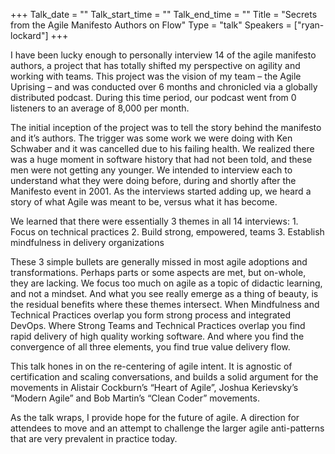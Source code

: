 +++
Talk_date = ""
Talk_start_time = ""
Talk_end_time = ""
Title = "Secrets from the Agile Manifesto Authors on Flow"
Type = "talk"
Speakers = ["ryan-lockard"]
+++

I have been lucky enough to personally interview 14 of the agile manifesto authors, a project that has totally shifted my perspective on agility and working with teams. This project was the vision of my team – the Agile Uprising – and was conducted over 6 months and chronicled via a globally distributed podcast. During this time period, our podcast went from 0 listeners to an average of 8,000 per month.

The initial inception of the project was to tell the story behind the manifesto and it’s authors. The trigger was some work we were doing with Ken Schwaber and it was cancelled due to his failing health. We realized there was a huge moment in software history that had not been told, and these men were not getting any younger. We intended to interview each to understand what they were doing before, during and shortly after the Manifesto event in 2001. As the interviews started adding up, we heard a story of what Agile was meant to be, versus what it has become.

We learned that there were essentially 3 themes in all 14 interviews: 1.	Focus on technical practices 2.	Build strong, empowered, teams 3.	Establish mindfulness in delivery organizations

These 3 simple bullets are generally missed in most agile adoptions and transformations. Perhaps parts or some aspects are met, but on-whole, they are lacking. We focus too much on agile as a topic of didactic learning, and not a mindset. And what you see really emerge as a thing of beauty, is the residual benefits where these themes intersect. When Mindfulness and Technical Practices overlap you form strong process and integrated DevOps. Where Strong Teams and Technical Practices overlap you find rapid delivery of high quality working software. And where you find the convergence of all three elements, you find true value delivery flow.

This talk hones in on the re-centering of agile intent. It is agnostic of certification and scaling conversations, and builds a solid argument for the movements in Alistair Cockburn’s “Heart of Agile”, Joshua Kerievsky’s “Modern Agile” and Bob Martin’s “Clean Coder” movements.

As the talk wraps, I provide hope for the future of agile. A direction for attendees to move and an attempt to challenge the larger agile anti-patterns that are very prevalent in practice today.

